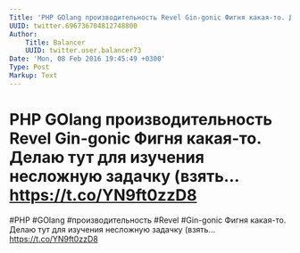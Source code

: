 ```yaml
---
Title: 'PHP GOlang производительность Revel Gin-gonic Фигня какая-то. Делаю тут для изучения несложную задачку (взять… https://t.co/YN9ft0zzD8'
UUID: twitter.696736704812748800
Author:
    Title: Balancer
    UUID: twitter.user.balancer73
Date: 'Mon, 08 Feb 2016 19:45:49 +0300'
Type: Post
Markup: Text
---
```


# PHP GOlang производительность Revel Gin-gonic Фигня какая-то. Делаю тут для изучения несложную задачку (взять… https://t.co/YN9ft0zzD8

#PHP #GOlang #производительность #Revel #Gin-gonic Фигня
какая-то. Делаю тут для изучения несложную задачку (взять…
https://t.co/YN9ft0zzD8